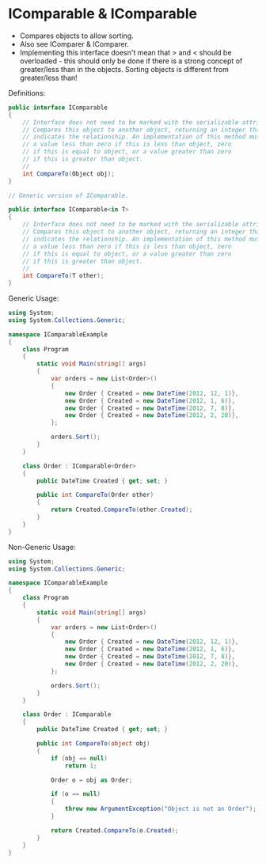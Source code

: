 # IComparable & IComparable<T>

- Compares objects to allow sorting.
- Also see IComparer & IComparer.
- Implementing this interface doesn't mean that > and < should be overloaded - this should only be done if there is a strong concept of greater/less than in the objects. Sorting objects is different from greater/less than!


Definitions:

```csharp
public interface IComparable
{
    // Interface does not need to be marked with the serializable attribute
    // Compares this object to another object, returning an integer that
    // indicates the relationship. An implementation of this method must return
    // a value less than zero if this is less than object, zero
    // if this is equal to object, or a value greater than zero
    // if this is greater than object.
    //
    int CompareTo(Object obj);
}

// Generic version of IComparable.

public interface IComparable<in T>
{
    // Interface does not need to be marked with the serializable attribute
    // Compares this object to another object, returning an integer that
    // indicates the relationship. An implementation of this method must return
    // a value less than zero if this is less than object, zero
    // if this is equal to object, or a value greater than zero
    // if this is greater than object.
    //
    int CompareTo(T other);
}
```

Generic Usage:


```csharp
using System;
using System.Collections.Generic;

namespace IComparableExample
{
    class Program
    {
        static void Main(string[] args)
        {
            var orders = new List<Order>()
            {
                new Order { Created = new DateTime(2012, 12, 1)},
                new Order { Created = new DateTime(2012, 1, 6)},
                new Order { Created = new DateTime(2012, 7, 8)},
                new Order { Created = new DateTime(2012, 2, 20)},
            };

            orders.Sort();
        }
    }

    class Order : IComparable<Order>
    {
        public DateTime Created { get; set; }

        public int CompareTo(Order other)
        {
            return Created.CompareTo(other.Created);
        }
    }
}
```

Non-Generic Usage:

```csharp
using System;
using System.Collections.Generic;

namespace IComparableExample
{
    class Program
    {
        static void Main(string[] args)
        {
            var orders = new List<Order>()
            {
                new Order { Created = new DateTime(2012, 12, 1)},
                new Order { Created = new DateTime(2012, 1, 6)},
                new Order { Created = new DateTime(2012, 7, 8)},
                new Order { Created = new DateTime(2012, 2, 20)},
            };

            orders.Sort();
        }
    }

    class Order : IComparable
    {
        public DateTime Created { get; set; }

        public int CompareTo(object obj)
        {
            if (obj == null)
                return 1;

            Order o = obj as Order;

            if (o == null)
            {
                throw new ArgumentException("Object is not an Order");
            }

            return Created.CompareTo(o.Created);
        }
    }
}
```
<!--stackedit_data:
eyJoaXN0b3J5IjpbNzY1MzMxMzc4XX0=
-->